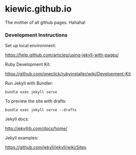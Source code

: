 # kiewic.github.io

The mother of all github pages. Hahaha!

### Development Instructions

Set up local environment:

https://help.github.com/articles/using-jekyll-with-pages/

Ruby Development Kit:

https://github.com/oneclick/rubyinstaller/wiki/Development-Kit

Run Jekyll with Bundler:

    bundle exec jekyll serve

To preview the site with drafts:

    bundle exec jekyll serve --drafts

Jekyll docs:

http://jekyllrb.com/docs/home/

Jekyll examples:

https://github.com/jekyll/jekyll/wiki/Sites

